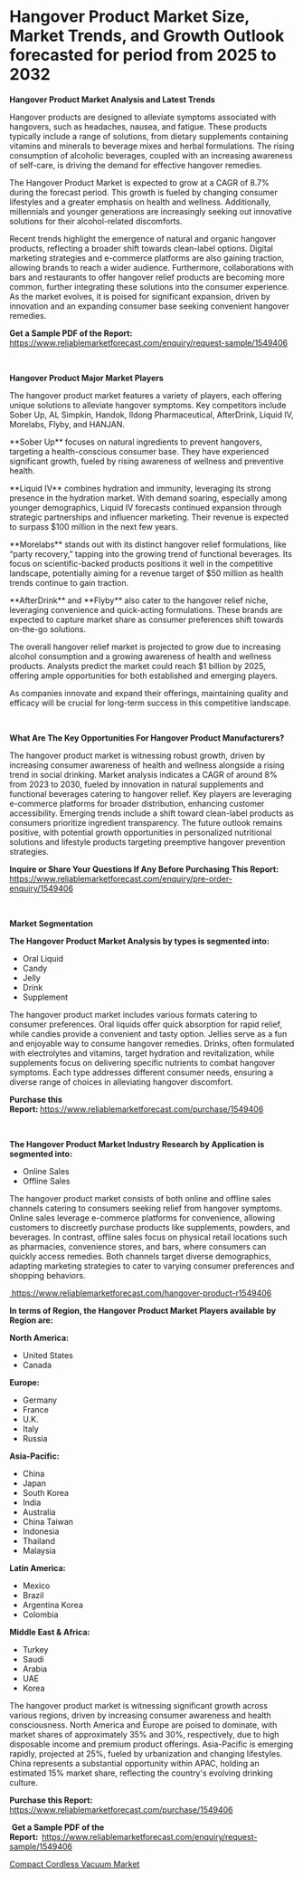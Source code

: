 <p><h1>Hangover Product Market Size, Market Trends, and Growth Outlook forecasted for period from 2025 to 2032</h1></p><p><strong>Hangover Product Market Analysis and Latest Trends</strong></p>
<p><p>Hangover products are designed to alleviate symptoms associated with hangovers, such as headaches, nausea, and fatigue. These products typically include a range of solutions, from dietary supplements containing vitamins and minerals to beverage mixes and herbal formulations. The rising consumption of alcoholic beverages, coupled with an increasing awareness of self-care, is driving the demand for effective hangover remedies.</p><p>The Hangover Product Market is expected to grow at a CAGR of 8.7% during the forecast period. This growth is fueled by changing consumer lifestyles and a greater emphasis on health and wellness. Additionally, millennials and younger generations are increasingly seeking out innovative solutions for their alcohol-related discomforts.</p><p>Recent trends highlight the emergence of natural and organic hangover products, reflecting a broader shift towards clean-label options. Digital marketing strategies and e-commerce platforms are also gaining traction, allowing brands to reach a wider audience. Furthermore, collaborations with bars and restaurants to offer hangover relief products are becoming more common, further integrating these solutions into the consumer experience. As the market evolves, it is poised for significant expansion, driven by innovation and an expanding consumer base seeking convenient hangover remedies.</p></p>
<p><strong>Get a Sample PDF of the Report:&nbsp;</strong> <a href="https://www.reliablemarketforecast.com/enquiry/request-sample/1549406?utm_campaign=2219&utm_medium=2&utm_source=Github&utm_content=ia&utm_term=08022025&utm_id=hangover-product">https://www.reliablemarketforecast.com/enquiry/request-sample/1549406</a></p>
<p>&nbsp;</p>
<p><strong>Hangover Product Major Market Players</strong></p>
<p><p>The hangover product market features a variety of players, each offering unique solutions to alleviate hangover symptoms. Key competitors include Sober Up, AL Simpkin, Handok, Ildong Pharmaceutical, AfterDrink, Liquid IV, Morelabs, Flyby, and HANJAN. </p><p>**Sober Up** focuses on natural ingredients to prevent hangovers, targeting a health-conscious consumer base. They have experienced significant growth, fueled by rising awareness of wellness and preventive health.</p><p>**Liquid IV** combines hydration and immunity, leveraging its strong presence in the hydration market. With demand soaring, especially among younger demographics, Liquid IV forecasts continued expansion through strategic partnerships and influencer marketing. Their revenue is expected to surpass $100 million in the next few years.</p><p>**Morelabs** stands out with its distinct hangover relief formulations, like “party recovery,” tapping into the growing trend of functional beverages. Its focus on scientific-backed products positions it well in the competitive landscape, potentially aiming for a revenue target of $50 million as health trends continue to gain traction.</p><p>**AfterDrink** and **Flyby** also cater to the hangover relief niche, leveraging convenience and quick-acting formulations. These brands are expected to capture market share as consumer preferences shift towards on-the-go solutions.</p><p>The overall hangover relief market is projected to grow due to increasing alcohol consumption and a growing awareness of health and wellness products. Analysts predict the market could reach $1 billion by 2025, offering ample opportunities for both established and emerging players. </p><p>As companies innovate and expand their offerings, maintaining quality and efficacy will be crucial for long-term success in this competitive landscape.</p></p>
<p>&nbsp;</p>
<p><strong>What Are The Key Opportunities For Hangover Product Manufacturers?</strong></p>
<p><p>The hangover product market is witnessing robust growth, driven by increasing consumer awareness of health and wellness alongside a rising trend in social drinking. Market analysis indicates a CAGR of around 8% from 2023 to 2030, fueled by innovation in natural supplements and functional beverages catering to hangover relief. Key players are leveraging e-commerce platforms for broader distribution, enhancing customer accessibility. Emerging trends include a shift toward clean-label products as consumers prioritize ingredient transparency. The future outlook remains positive, with potential growth opportunities in personalized nutritional solutions and lifestyle products targeting preemptive hangover prevention strategies.</p></p>
<p><strong>Inquire or Share Your Questions If Any Before Purchasing This Report:</strong> <a href="https://www.reliablemarketforecast.com/enquiry/pre-order-enquiry/1549406?utm_campaign=2219&utm_medium=2&utm_source=Github&utm_content=ia&utm_term=08022025&utm_id=hangover-product">https://www.reliablemarketforecast.com/enquiry/pre-order-enquiry/1549406</a></p>
<p>&nbsp;</p>
<p><strong>Market Segmentation</strong></p>
<p><strong>The Hangover Product Market Analysis by types is segmented into:</strong></p>
<p><ul><li>Oral Liquid</li><li>Candy</li><li>Jelly</li><li>Drink</li><li>Supplement</li></ul></p>
<p><p>The hangover product market includes various formats catering to consumer preferences. Oral liquids offer quick absorption for rapid relief, while candies provide a convenient and tasty option. Jellies serve as a fun and enjoyable way to consume hangover remedies. Drinks, often formulated with electrolytes and vitamins, target hydration and revitalization, while supplements focus on delivering specific nutrients to combat hangover symptoms. Each type addresses different consumer needs, ensuring a diverse range of choices in alleviating hangover discomfort.</p></p>
<p><strong>Purchase this Report:&nbsp;</strong><a href="https://www.reliablemarketforecast.com/purchase/1549406?utm_campaign=2219&utm_medium=2&utm_source=Github&utm_content=ia&utm_term=08022025&utm_id=hangover-product">https://www.reliablemarketforecast.com/purchase/1549406</a></p>
<p>&nbsp;</p>
<p><strong>The Hangover Product Market Industry Research by Application is segmented into:</strong></p>
<p><ul><li>Online Sales</li><li>Offline Sales</li></ul></p>
<p><p>The hangover product market consists of both online and offline sales channels catering to consumers seeking relief from hangover symptoms. Online sales leverage e-commerce platforms for convenience, allowing customers to discreetly purchase products like supplements, powders, and beverages. In contrast, offline sales focus on physical retail locations such as pharmacies, convenience stores, and bars, where consumers can quickly access remedies. Both channels target diverse demographics, adapting marketing strategies to cater to varying consumer preferences and shopping behaviors.</p></p>
<p><a href="https://www.reliablemarketforecast.com/hangover-product-r1549406?utm_campaign=2219&utm_medium=2&utm_source=Github&utm_content=ia&utm_term=08022025&utm_id=hangover-product">&nbsp;https://www.reliablemarketforecast.com/hangover-product-r1549406</a></p>
<p><strong>In terms of Region, the Hangover Product Market Players available by Region are:</strong></p>
<p>
    <p> <strong> North America: </strong>
        <ul>
            <li>United States</li>
            <li>Canada</li>
        </ul>
        </p> 
    <p> <strong> Europe: </strong>
        <ul>
            <li>Germany</li>
            <li>France</li>
            <li>U.K.</li>
            <li>Italy</li>
            <li>Russia</li>
        </ul>
        </p> 
    <p> <strong> Asia-Pacific: </strong>
        <ul>
            <li>China</li>
            <li>Japan</li>
            <li>South Korea</li>
            <li>India</li>
            <li>Australia</li>
            <li>China Taiwan</li>
            <li>Indonesia</li>
            <li>Thailand</li>
            <li>Malaysia</li>
        </ul>
        </p> 
    <p> <strong> Latin America: </strong>
        <ul>
            <li>Mexico</li>
            <li>Brazil</li>
            <li>Argentina Korea</li>
            <li>Colombia</li>
        </ul>
        </p> 
    <p> <strong> Middle East & Africa: </strong>
        <ul>
            <li>Turkey</li>
            <li>Saudi</li>
            <li>Arabia</li>
            <li>UAE</li>
            <li>Korea</li>
        </ul>
    </p>
    </p>
<p><p>The hangover product market is witnessing significant growth across various regions, driven by increasing consumer awareness and health consciousness. North America and Europe are poised to dominate, with market shares of approximately 35% and 30%, respectively, due to high disposable income and premium product offerings. Asia-Pacific is emerging rapidly, projected at 25%, fueled by urbanization and changing lifestyles. China represents a substantial opportunity within APAC, holding an estimated 15% market share, reflecting the country's evolving drinking culture.</p></p>
<p><strong>Purchase this Report: </strong><a href="https://www.reliablemarketforecast.com/purchase/1549406?utm_campaign=2219&utm_medium=2&utm_source=Github&utm_content=ia&utm_term=08022025&utm_id=hangover-product">https://www.reliablemarketforecast.com/purchase/1549406</a></p>
<p>&nbsp;<strong>Get a Sample PDF of the Report:&nbsp;&nbsp;</strong><a href="https://www.reliablemarketforecast.com/enquiry/request-sample/1549406?utm_campaign=2219&utm_medium=2&utm_source=Github&utm_content=ia&utm_term=08022025&utm_id=hangover-product">https://www.reliablemarketforecast.com/enquiry/request-sample/1549406</a></p>
<p><strong></strong></p>
<p><p><a href="https://github.com/suleimannichelle7/Market-Research-Report-List-1/blob/main/compact-cordless-vacuum-market.md?utm_campaign=2219&utm_medium=2&utm_source=Github&utm_content=ia&utm_term=08022025&utm_id=hangover-product">Compact Cordless Vacuum Market</a></p></p>
